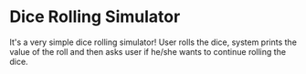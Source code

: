 # Dice Rolling Simulator
It's a very simple dice rolling simulator! User rolls the dice, system prints the value of the roll and then
asks user if he/she wants to continue rolling the dice. 
